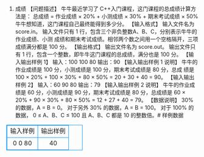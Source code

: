# 
1.  成绩
【问题描述】
牛牛最近学习了 C++入门课程，这门课程的总成绩计算方法是：
总成绩 = 作业成绩 × 20% + 小测成绩 × 30% + 期末考试成绩 × 50%
牛牛想知道，这门课程自己最终能得到多少分。
【输入格式】
输入文件名为 score.in。
输入文件只有 1 行，包含三个非负整数A、B、C，分别表示牛牛的作业成绩、小测
成绩和期末考试成绩。相邻两个数之间用一个空格隔开，三项成绩满分都是 100 分。
【输出格式】
输出文件名为 score.out。
输出文件只有 1 行，包含一个整数，即牛牛这门课程的总成绩，满分也是 100 分。
【输入输出样例 1】
输入：100 100 80
输出：90
【输入输出样例 1 说明】
牛牛的作业成绩是 100 分，小测成绩是 100 分，期末考试成绩是 80 分，总成
绩是 100 × 20% + 100 × 30% + 80 × 50% = 20 + 30 + 40 = 90。
【输入输出样例 2】
输入：60 90 80
输出：79
【输入输出样例 2 说明】
牛牛的作业成绩是 60 分，小测成绩是 90 分，期末考试成绩是 80 分，总成绩是
60 × 20% + 90 × 30% + 80 × 50% = 12 + 27 + 40 = 79。
【数据说明】
30% 的数据，A = B = 0。
对于另外 30% 的数据，A = B = 100。
对于 100% 的数据， 0 ≤ A、B、C ≤ 100 且 A、B、C 都是 10 的整数倍。# 样例数据
<style>
        table,table tr th, table tr td { border:1px solid #0094ff; }
        table { width: 200px; min-height: 25px; line-height: 25px; text-align: center; border-collapse: collapse;}   
    </style>
<table>
	<tr>
		<td>输入样例</td>
		<td>输出样例</td>
	</tr>
<tr><td>0 0 80</td><td>40</td></tr></table>
